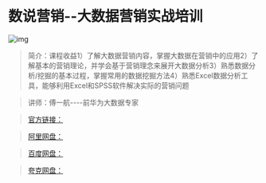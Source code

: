 # 数说营销--大数据营销实战培训

![img]()

> 简介：课程收益1）了解大数据营销内容，掌握大数据在营销中的应用2）了解基本的营销理论，并学会基于营销理念来展开大数据分析3）熟悉数据分析/挖掘的基本过程，掌握常用的数据挖掘方法4）熟悉Excel数据分析工具，能够利用Excel和SPSS软件解决实际的营销问题

> 讲师：傅一航----前华为大数据专家

> [官方链接：]()

> [阿里网盘：]()

> [百度网盘：]()

> [夸克网盘：]()
